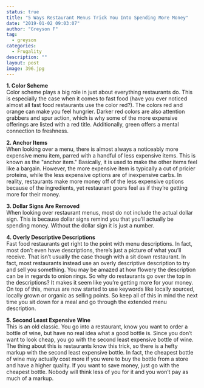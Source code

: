 ```yaml
---
status: true
title: "5 Ways Restaurant Menus Trick You Into Spending More Money"
date: "2019-01-02 09:03:07"
author: "Greyson F"
tag:
  - greyson
categories:
  - Frugality
description: ""
layout: post
image: 396.jpg
---
```


**1. Color Scheme**  
Color scheme plays a big role in just about everything restaurants do. This is especially the case when it comes to fast food (have you ever noticed almost all fast food restaurants use the color red?). The colors red and orange can make you feel hungrier. Darker red colors are also attention grabbers and spur action, which is why some of the more expensive offerings are listed with a red title. Additionally, green offers a mental connection to freshness.

**2. Anchor Items**  
When looking over a menu, there is almost always a noticeably more expensive menu item, parred with a handful of less expensive items. This is known as the "anchor item." Basically, it is used to make the other items feel like a bargain. However, the more expensive item is typically a cut of pricier proteins, while the less expensive options are of inexpensive carbs. In reality, restaurants make more money off of the less expensive options because of the ingredients, yet restaurant goers feel as if they’re getting more for their money.

**3. Dollar Signs Are Removed**  
When looking over restaurant menus, most do not include the actual dollar sign. This is because dollar signs remind you that you’ll actually be spending money. Without the dollar sign it is just a number.

**4. Overly Descriptive Descriptions**  
Fast food restaurants get right to the point with menu descriptions. In fact, most don’t even have descriptions, there’s just a picture of what you’ll receive. That isn’t usually the case though with a sit down restaurant. In fact, most restaurants instead use an overly descriptive description to try and sell you something. You may be amazed at how flowery the description can be in regards to onion rings. So why do restaurants go over the top in the descriptions? It makes it seem like you’re getting more for your money. On top of this, menus are now started to use keywords like locally sourced, locally grown or organic as selling points. So keep all of this in mind the next time you sit down for a meal and go through the extended menu description.

**5. Second Least Expensive Wine**  
This is an old classic. You go into a restaurant, know you want to order a bottle of wine, but have no real idea what a good bottle is. Since you don’t want to look cheap, you go with the second least expensive bottle of wine. The thing about this is restaurants know this trick, so there is a hefty markup with the second least expensive bottle. In fact, the cheapest bottle of wine may actually cost more if you were to buy the bottle from a store and have a higher quality. If you want to save money, just go with the cheapest bottle. Nobody will think less of you for it and you won’t pay as much of a markup.
